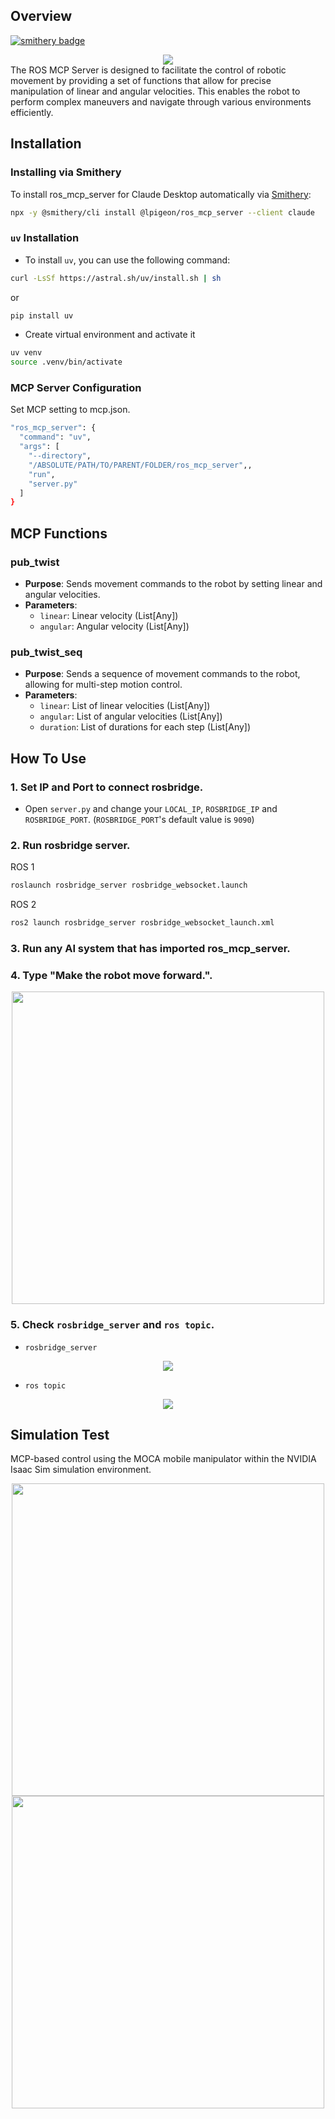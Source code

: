 ## Overview
[![smithery badge](https://smithery.ai/badge/@lpigeon/ros_mcp_server)](https://smithery.ai/server/@lpigeon/ros_mcp_server)
<center><img src="https://github.com/lpigeon/ros_mcp_server/blob/main/img/framework.png"/></center>
The ROS MCP Server is designed to facilitate the control of robotic movement by providing a set of functions that allow for precise manipulation of linear and angular velocities. This enables the robot to perform complex maneuvers and navigate through various environments efficiently.

## Installation

### Installing via Smithery

To install ros_mcp_server for Claude Desktop automatically via [Smithery](https://smithery.ai/server/@lpigeon/ros_mcp_server):

```bash
npx -y @smithery/cli install @lpigeon/ros_mcp_server --client claude
```

### `uv` Installation
- To install `uv`, you can use the following command:
```bash
curl -LsSf https://astral.sh/uv/install.sh | sh
```
or
```bash
pip install uv
```

- Create virtual environment and activate it
```bash
uv venv
source .venv/bin/activate
```

### MCP Server Configuration
Set MCP setting to mcp.json.
```bash
"ros_mcp_server": {
  "command": "uv",
  "args": [
    "--directory",
    "/ABSOLUTE/PATH/TO/PARENT/FOLDER/ros_mcp_server",,
    "run",
    "server.py"
  ]
}
```

## MCP Functions
### pub_twist
- **Purpose**: Sends movement commands to the robot by setting linear and angular velocities.
- **Parameters**:
  - `linear`: Linear velocity (List[Any])
  - `angular`: Angular velocity (List[Any])

### pub_twist_seq
- **Purpose**: Sends a sequence of movement commands to the robot, allowing for multi-step motion control.
- **Parameters**:
  - `linear`: List of linear velocities (List[Any])
  - `angular`: List of angular velocities (List[Any])
  - `duration`: List of durations for each step (List[Any])


## How To Use
### 1. Set IP and Port to connect rosbridge.
- Open `server.py` and change your `LOCAL_IP`, `ROSBRIDGE_IP` and `ROSBRIDGE_PORT`. (`ROSBRIDGE_PORT`'s default value is `9090`)

### 2. Run rosbridge server.
ROS 1
```bash
roslaunch rosbridge_server rosbridge_websocket.launch
```
ROS 2
```bash
ros2 launch rosbridge_server rosbridge_websocket_launch.xml
```

### 3. Run any AI system that has imported ros_mcp_server.

### 4. Type "Make the robot move forward.".
<center><img src="https://github.com/lpigeon/ros_mcp_server/blob/main/img/how_to_use_1.png" width="500"/></center>

### 5. Check `rosbridge_server` and `ros topic`.
- `rosbridge_server`
<center><img src="https://github.com/lpigeon/ros_mcp_server/blob/main/img/how_to_use_2.png" /></center>

- `ros topic`
<center><img src="https://github.com/lpigeon/ros_mcp_server/blob/main/img/how_to_use_3.png" /></center>

## Simulation Test
MCP-based control using the MOCA mobile manipulator within the NVIDIA Isaac Sim simulation environment. 

<center><img src="https://github.com/lpigeon/ros_mcp_server/blob/main/img/test_1.gif" width="500"/></center>

<center><img src="https://github.com/lpigeon/ros_mcp_server/blob/main/img/test_2.gif" width="500"/></center>
